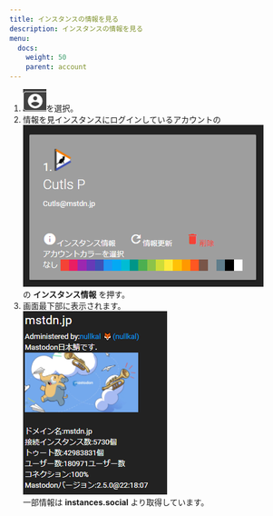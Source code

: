 ```yaml
---
title: インスタンスの情報を見る
description: インスタンスの情報を見る
menu:
  docs:
    weight: 50
    parent: account
---
```


1. ![account2](https://raw.githubusercontent.com/cutls/TheDeskDocs/master/media/account2.png)を選択。
1. 情報を見インスタンスにログインしているアカウントの  
![account8](https://raw.githubusercontent.com/cutls/TheDeskDocs/master/media/account8.png)  
の __インスタンス情報__ を押す。
1. 画面最下部に表示されます。  
![account10](https://raw.githubusercontent.com/cutls/TheDeskDocs/master/media/account10.png)  
一部情報は **instances.social** より取得しています。